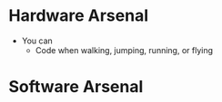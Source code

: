 # Hardware Arsenal
- You can
  - Code when walking, jumping, running, or flying

# Software Arsenal
